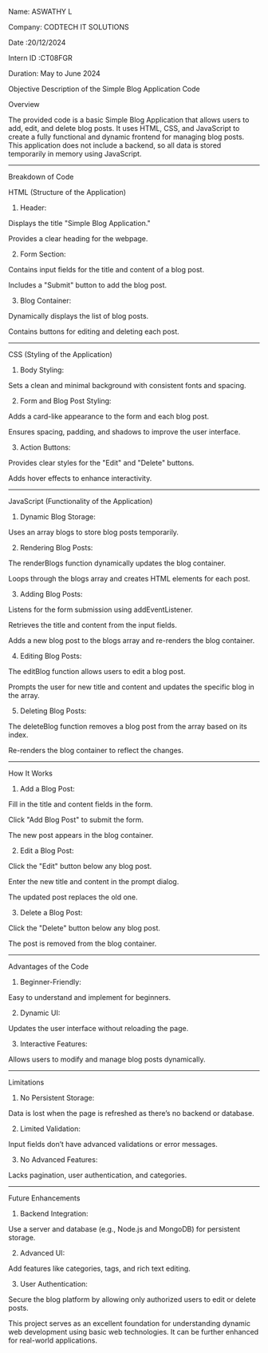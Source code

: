 Name: ASWATHY L

Company: CODTECH IT SOLUTIONS

Date :20/12/2024

Intern ID :CT08FGR

Duration: May to June 2024


Objective
Description of the Simple Blog Application Code

Overview

The provided code is a basic Simple Blog Application that allows users to add, edit, and delete blog posts. It uses HTML, CSS, and JavaScript to create a fully functional and dynamic frontend for managing blog posts. This application does not include a backend, so all data is stored temporarily in memory using JavaScript.


---

Breakdown of Code

HTML (Structure of the Application)

1. Header:

Displays the title "Simple Blog Application."

Provides a clear heading for the webpage.



2. Form Section:

Contains input fields for the title and content of a blog post.

Includes a "Submit" button to add the blog post.



3. Blog Container:

Dynamically displays the list of blog posts.

Contains buttons for editing and deleting each post.





---

CSS (Styling of the Application)

1. Body Styling:

Sets a clean and minimal background with consistent fonts and spacing.



2. Form and Blog Post Styling:

Adds a card-like appearance to the form and each blog post.

Ensures spacing, padding, and shadows to improve the user interface.



3. Action Buttons:

Provides clear styles for the "Edit" and "Delete" buttons.

Adds hover effects to enhance interactivity.





---

JavaScript (Functionality of the Application)

1. Dynamic Blog Storage:

Uses an array blogs to store blog posts temporarily.



2. Rendering Blog Posts:

The renderBlogs function dynamically updates the blog container.

Loops through the blogs array and creates HTML elements for each post.



3. Adding Blog Posts:

Listens for the form submission using addEventListener.

Retrieves the title and content from the input fields.

Adds a new blog post to the blogs array and re-renders the blog container.



4. Editing Blog Posts:

The editBlog function allows users to edit a blog post.

Prompts the user for new title and content and updates the specific blog in the array.



5. Deleting Blog Posts:

The deleteBlog function removes a blog post from the array based on its index.

Re-renders the blog container to reflect the changes.





---

How It Works

1. Add a Blog Post:

Fill in the title and content fields in the form.

Click "Add Blog Post" to submit the form.

The new post appears in the blog container.



2. Edit a Blog Post:

Click the "Edit" button below any blog post.

Enter the new title and content in the prompt dialog.

The updated post replaces the old one.



3. Delete a Blog Post:

Click the "Delete" button below any blog post.

The post is removed from the blog container.





---

Advantages of the Code

1. Beginner-Friendly:

Easy to understand and implement for beginners.



2. Dynamic UI:

Updates the user interface without reloading the page.



3. Interactive Features:

Allows users to modify and manage blog posts dynamically.





---

Limitations

1. No Persistent Storage:

Data is lost when the page is refreshed as there’s no backend or database.



2. Limited Validation:

Input fields don’t have advanced validations or error messages.



3. No Advanced Features:

Lacks pagination, user authentication, and categories.





---

Future Enhancements

1. Backend Integration:

Use a server and database (e.g., Node.js and MongoDB) for persistent storage.



2. Advanced UI:

Add features like categories, tags, and rich text editing.



3. User Authentication:

Secure the blog platform by allowing only authorized users to edit or delete posts.




This project serves as an excellent foundation for understanding dynamic web development using basic web technologies. It can be further enhanced for real-world applications.
